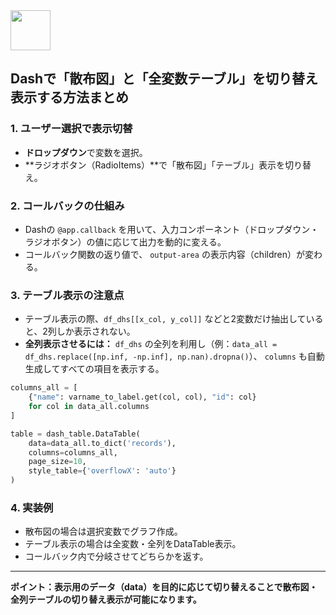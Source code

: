 <img src="https://r2cdn.perplexity.ai/pplx-full-logo-primary-dark%402x.png" style="height:64px;margin-right:32px"/>

## Dashで「散布図」と「全変数テーブル」を切り替え表示する方法まとめ

### 1. ユーザー選択で表示切替

- **ドロップダウン**で変数を選択。
- **ラジオボタン（RadioItems）**で「散布図」「テーブル」表示を切り替え。


### 2. コールバックの仕組み

- Dashの `@app.callback` を用いて、入力コンポーネント（ドロップダウン・ラジオボタン）の値に応じて出力を動的に変える。
- コールバック関数の返り値で、 `output-area` の表示内容（children）が変わる。


### 3. テーブル表示の注意点

- テーブル表示の際、`df_dhs[[x_col, y_col]]` などと2変数だけ抽出していると、2列しか表示されない。
- **全列表示させるには：**
`df_dhs` の全列を利用し（例：`data_all = df_dhs.replace([np.inf, -np.inf], np.nan).dropna()`）、
`columns` も自動生成してすべての項目を表示する。

```python
columns_all = [
    {"name": varname_to_label.get(col, col), "id": col}
    for col in data_all.columns
]

table = dash_table.DataTable(
    data=data_all.to_dict('records'),
    columns=columns_all,
    page_size=10,
    style_table={'overflowX': 'auto'}
)
```


### 4. 実装例

- 散布図の場合は選択変数でグラフ作成。
- テーブル表示の場合は全変数・全列をDataTable表示。
- コールバック内で分岐させてどちらかを返す。

***

**ポイント：表示用のデータ（data）を目的に応じて切り替えることで散布図・全列テーブルの切り替え表示が可能になります。**

